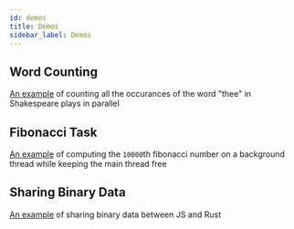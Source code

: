 ```yaml
---
id: demos
title: Demos
sidebar_label: Demos
---
```


## Word Counting

[An example](https://github.com/dherman/wc-demo) of counting all the occurances of the word "thee" in Shakespeare plays in parallel

## Fibonacci Task

[An example](https://github.com/dherman/neon-bigint-task) of computing the `10000`th fibonacci number on a background thread while keeping the main thread free

## Sharing Binary Data

[An example](https://github.com/dherman/neon-binary-example) of sharing binary data between JS and Rust
